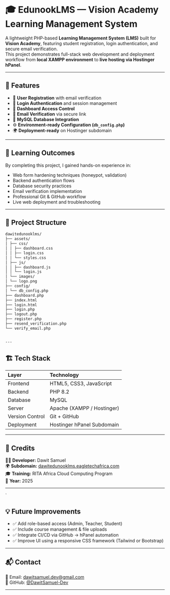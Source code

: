 # 🎓 EdunookLMS — Vision Academy Learning Management System

A lightweight PHP-based **Learning Management System (LMS)** built for **Vision Academy**, featuring student registration, login authentication, and secure email verification.  
This project demonstrates full-stack web development and deployment workflow from **local XAMPP environment** to **live hosting via Hostinger hPanel**.

---

## 🚀 Features

- 🧾 **User Registration** with email verification
- 🔐 **Login Authentication** and session management
- 🧠 **Dashboard Access Control**
- 📧 **Email Verification** via secure link
- 🧰 **MySQL Database Integration**
- ⚙️ **Environment-ready Configuration (`db_config.php`)**
- 🌍 **Deployment-ready** on Hostinger subdomain

---

## 🧠 Learning Outcomes

By completing this project, I gained hands-on experience in:

- Web form hardening techniques (honeypot, validation)
- Backend authentication flows
- Database security practices
- Email verification implementation
- Professional Git & GitHub workflow
- Live web deployment and troubleshooting

---

## 🧩 Project Structure
```bash
dawitedunooklms/
├── assets/
│ ├── css/
│ │ ├── dashboard.css
│ │ ├── login.css
│ │ └── styles.css
│ ├── js/
│ │ ├── dashboard.js
│ │ └── login.js
│ └── images/
│ └── logo.png
├── config/
│ └── db_config.php
├── dashboard.php
├── index.html
├── login.html
├── login.php
├── logout.php
├── register.php
├── resend_verification.php
└── verify_email.php


---
```
## 🏗️ Tech Stack

| Layer | Technology |
|:------|:------------|
| Frontend | HTML5, CSS3, JavaScript |
| Backend | PHP 8.2 |
| Database | MySQL |
| Server | Apache (XAMPP / Hostinger) |
| Version Control | Git + GitHub |
| Deployment | Hostinger hPanel Subdomain |

---

## 🏁 Credits

👨‍💻 **Developer:** Dawit Samuel  
🌍 **Subdomain:** [dawitedunooklms.eagletechafrica.com](https://dawitedunooklms.eagletechafrica.com)  
🎓 **Training:** RITA Africa Cloud Computing Program  
📅 **Year:** 2025  

---
`
## 💡 Future Improvements

- ✅ Add role-based access (Admin, Teacher, Student)  
- ✅ Include course management & file uploads  
- ✅ Integrate CI/CD via GitHub → hPanel automation  
- ✅ Improve UI using a responsive CSS framework (Tailwind or Bootstrap)  

---

## 📬 Contact

📧 Email: dawitsamuel.dev@gmail.com  
🔗 GitHub: [@DawitSamuel-Dev](https://github.com/DawitSamuel-Dev)

---
